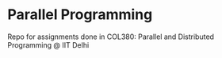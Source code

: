 # Parallel Programming
Repo for assignments done in COL380: Parallel and Distributed Programming @ IIT Delhi
